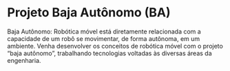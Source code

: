 # Projeto Baja Autônomo (BA)

Baja Autônomo: Robótica móvel está diretamente relacionada com a capacidade de um robô se movimentar, de forma autônoma, em um ambiente. Venha desenvolver os conceitos de robótica móvel com o projeto “baja autônomo”, trabalhando tecnologias voltadas às diversas áreas da engenharia.
